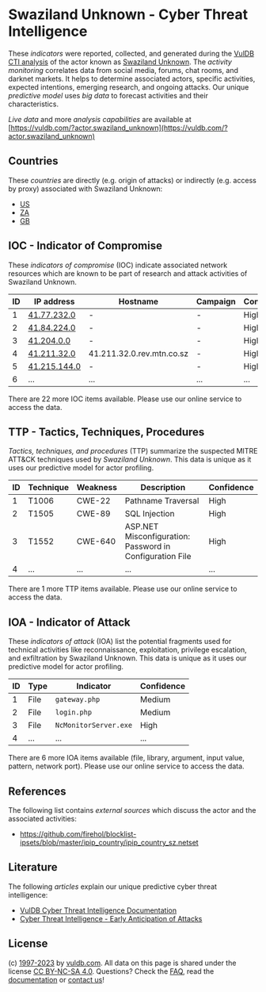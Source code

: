 # Swaziland Unknown - Cyber Threat Intelligence

These _indicators_ were reported, collected, and generated during the [VulDB CTI analysis](https://vuldb.com/?kb.cti) of the actor known as [Swaziland Unknown](https://vuldb.com/?actor.swaziland_unknown). The _activity monitoring_ correlates data from social media, forums, chat rooms, and darknet markets. It helps to determine associated actors, specific activities, expected intentions, emerging research, and ongoing attacks. Our unique _predictive model_ uses _big data_ to forecast activities and their characteristics.

_Live data_ and more _analysis capabilities_ are available at [https://vuldb.com/?actor.swaziland_unknown](https://vuldb.com/?actor.swaziland_unknown)

## Countries

These _countries_ are directly (e.g. origin of attacks) or indirectly (e.g. access by proxy) associated with Swaziland Unknown:

* [US](https://vuldb.com/?country.us)
* [ZA](https://vuldb.com/?country.za)
* [GB](https://vuldb.com/?country.gb)

## IOC - Indicator of Compromise

These _indicators of compromise_ (IOC) indicate associated network resources which are known to be part of research and attack activities of Swaziland Unknown.

ID | IP address | Hostname | Campaign | Confidence
-- | ---------- | -------- | -------- | ----------
1 | [41.77.232.0](https://vuldb.com/?ip.41.77.232.0) | - | - | High
2 | [41.84.224.0](https://vuldb.com/?ip.41.84.224.0) | - | - | High
3 | [41.204.0.0](https://vuldb.com/?ip.41.204.0.0) | - | - | High
4 | [41.211.32.0](https://vuldb.com/?ip.41.211.32.0) | 41.211.32.0.rev.mtn.co.sz | - | High
5 | [41.215.144.0](https://vuldb.com/?ip.41.215.144.0) | - | - | High
6 | ... | ... | ... | ...

There are 22 more IOC items available. Please use our online service to access the data.

## TTP - Tactics, Techniques, Procedures

_Tactics, techniques, and procedures_ (TTP) summarize the suspected MITRE ATT&CK techniques used by _Swaziland Unknown_. This data is unique as it uses our predictive model for actor profiling.

ID | Technique | Weakness | Description | Confidence
-- | --------- | -------- | ----------- | ----------
1 | T1006 | CWE-22 | Pathname Traversal | High
2 | T1505 | CWE-89 | SQL Injection | High
3 | T1552 | CWE-640 | ASP.NET Misconfiguration: Password in Configuration File | High
4 | ... | ... | ... | ...

There are 1 more TTP items available. Please use our online service to access the data.

## IOA - Indicator of Attack

These _indicators of attack_ (IOA) list the potential fragments used for technical activities like reconnaissance, exploitation, privilege escalation, and exfiltration by Swaziland Unknown. This data is unique as it uses our predictive model for actor profiling.

ID | Type | Indicator | Confidence
-- | ---- | --------- | ----------
1 | File | `gateway.php` | Medium
2 | File | `login.php` | Medium
3 | File | `NcMonitorServer.exe` | High
4 | ... | ... | ...

There are 6 more IOA items available (file, library, argument, input value, pattern, network port). Please use our online service to access the data.

## References

The following list contains _external sources_ which discuss the actor and the associated activities:

* https://github.com/firehol/blocklist-ipsets/blob/master/ipip_country/ipip_country_sz.netset

## Literature

The following _articles_ explain our unique predictive cyber threat intelligence:

* [VulDB Cyber Threat Intelligence Documentation](https://vuldb.com/?kb.cti)
* [Cyber Threat Intelligence - Early Anticipation of Attacks](https://www.scip.ch/en/?labs.20201022)

## License

(c) [1997-2023](https://vuldb.com/?kb.changelog) by [vuldb.com](https://vuldb.com/?kb.about). All data on this page is shared under the license [CC BY-NC-SA 4.0](https://creativecommons.org/licenses/by-nc-sa/4.0/). Questions? Check the [FAQ](https://vuldb.com/?kb.faq), read the [documentation](https://vuldb.com/?kb) or [contact us](https://vuldb.com/?contact)!
